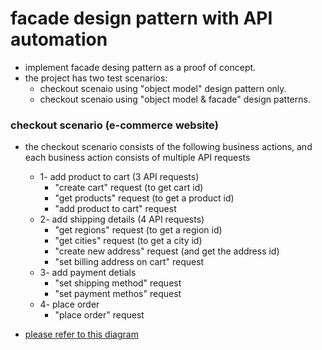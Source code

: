 # facade design pattern with API automation

* implement facade desing pattern as a proof of concept. 
* the project has two test scenarios:
    * checkout scenaio using "object model" design pattern only.
    * checkout scenaio using "object model & facade" design patterns.

### checkout scenario (e-commerce website)
* the checkout scenario consists of the following business actions, and each business action consists of multiple API requests
   * 1- add product to cart (3 API requests)
      * "create cart" request (to get cart id)
      * "get products" request (to get a product id)
      * "add product to cart" request
   * 2- add shipping details (4 API requests)
      * "get regions" request (to get a region id)
      * "get cities" request (to get a city id)
      * "create new address" request (and get the address id)
      * "set billing address on cart" request
   * 3- add payment detials
      * "set shipping method" request
      * "set payment methos" request
   * 4- place order
      * "place order" request
   
* [please refer to this diagram](https://lucid.app/publicSegments/view/c13ff47f-35d7-4e16-900b-bd7c43ff3943/image.png)

